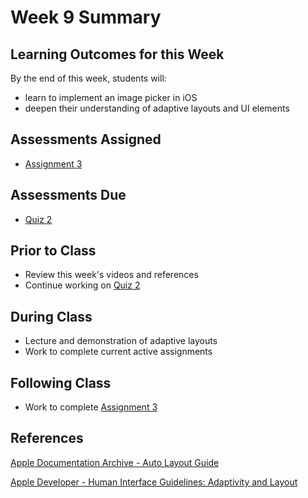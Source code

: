 # Week 9 Summary

## Learning Outcomes for this Week

By the end of this week, students will:

- learn to implement an image picker in iOS
- deepen their understanding of adaptive layouts and UI elements

## Assessments Assigned

- [Assignment 3](/assessments/assignments/assignment-3.md)

## Assessments Due

- [Quiz 2](/assessments/participation/quiz-2.md)

## Prior to Class

- Review this week's videos and references
- Continue working on [Quiz 2](/assessments/participation/quiz-2.md)

## During Class

- Lecture and demonstration of adaptive layouts
- Work to complete current active assignments

## Following Class

- Work to complete [Assignment 3](/assessments/assignments/assignment-3.md)

## References

[Apple Documentation Archive - Auto Layout Guide](https://developer.apple.com/library/archive/documentation/UserExperience/Conceptual/AutolayoutPG/index.html#//apple_ref/doc/uid/TP40010853-CH7-SW1)

[Apple Developer - Human Interface Guidelines: Adaptivity and Layout](https://developer.apple.com/design/human-interface-guidelines/ios/visual-design/adaptivity-and-layout/)

